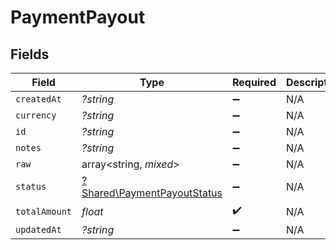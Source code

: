 # PaymentPayout


## Fields

| Field                                                                     | Type                                                                      | Required                                                                  | Description                                                               |
| ------------------------------------------------------------------------- | ------------------------------------------------------------------------- | ------------------------------------------------------------------------- | ------------------------------------------------------------------------- |
| `createdAt`                                                               | *?string*                                                                 | :heavy_minus_sign:                                                        | N/A                                                                       |
| `currency`                                                                | *?string*                                                                 | :heavy_minus_sign:                                                        | N/A                                                                       |
| `id`                                                                      | *?string*                                                                 | :heavy_minus_sign:                                                        | N/A                                                                       |
| `notes`                                                                   | *?string*                                                                 | :heavy_minus_sign:                                                        | N/A                                                                       |
| `raw`                                                                     | array<string, *mixed*>                                                    | :heavy_minus_sign:                                                        | N/A                                                                       |
| `status`                                                                  | [?Shared\PaymentPayoutStatus](../../Models/Shared/PaymentPayoutStatus.md) | :heavy_minus_sign:                                                        | N/A                                                                       |
| `totalAmount`                                                             | *float*                                                                   | :heavy_check_mark:                                                        | N/A                                                                       |
| `updatedAt`                                                               | *?string*                                                                 | :heavy_minus_sign:                                                        | N/A                                                                       |